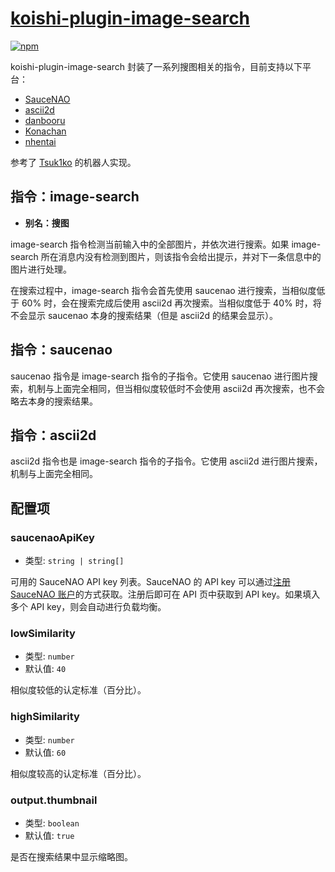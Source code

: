 # [koishi-plugin-image-search](https://koishi.js.org/plugins/other/image-search)
 
[![npm](https://img.shields.io/npm/v/koishi-plugin-image-search?style=flat-square)](https://www.npmjs.com/package/koishi-plugin-image-search)

koishi-plugin-image-search 封装了一系列搜图相关的指令，目前支持以下平台：

- [SauceNAO](https://saucenao.com/)
- [ascii2d](https://ascii2d.net/)
- [danbooru](https://github.com/danbooru/danbooru)
- [Konachan](http://konachan.net/)
- [nhentai](https://nhentai.net/)

参考了 [Tsuk1ko](https://github.com/Tsuk1ko/CQ-picfinder-robot) 的机器人实现。

## 指令：image-search

- **别名：搜图**

image-search 指令检测当前输入中的全部图片，并依次进行搜索。如果 image-search 所在消息内没有检测到图片，则该指令会给出提示，并对下一条信息中的图片进行处理。

在搜索过程中，image-search 指令会首先使用 saucenao 进行搜索，当相似度低于 60% 时，会在搜索完成后使用 ascii2d 再次搜索。当相似度低于 40% 时，将不会显示 saucenao 本身的搜索结果（但是 ascii2d 的结果会显示）。

<!-- <panel-view title="聊天记录">
<chat-message nickname="Alice" color="#cc0066">
<p>搜图</p>
<p><img src="/image-search/68670776_p0_master1200.jpg" width="240"/></p>
</chat-message>
<chat-message nickname="Koishi" avatar="/koishi.png">
<p>(95.4%) 地上 / ぢせ</p>
<p><img src="/image-search/68670776_p0_master1200.jpg" width="240"/></p>
<p>Link: <a href="https://www.pixiv.net/i/68670776" target="_blank" rel="noopener noreferrer">https://www.pixiv.net/i/68670776</a></p>
<p>Author: <a href="https://www.pixiv.net/u/4790" target="_blank" rel="noopener noreferrer">https://www.pixiv.net/u/4790</a></p>
</chat-message>
<chat-message nickname="Bob" color="#00994d">搜图</chat-message>
<chat-message nickname="Koishi" avatar="/koishi.png">请发送图片。</chat-message>
<chat-message nickname="Bob" color="#00994d">
<p><img src="/image-search/73212619_p0_master1200.jpg" width="240"/></p>
</chat-message>
<chat-message nickname="Koishi" avatar="/koishi.png">
<p>(93.18%) 書斎 / ぢせ</p>
<p><img src="/image-search/73212619_p0_master1200.jpg" width="240"/></p>
<p>Link: <a href="https://www.pixiv.net/i/73212619" target="_blank" rel="noopener noreferrer">https://www.pixiv.net/i/73212619</a></p>
<p>Author: <a href="https://www.pixiv.net/u/4790" target="_blank" rel="noopener noreferrer">https://www.pixiv.net/u/4790</a></p>
</chat-message>
</panel-view> -->

## 指令：saucenao

saucenao 指令是 image-search 指令的子指令。它使用 saucenao 进行图片搜索，机制与上面完全相同，但当相似度较低时不会使用 ascii2d 再次搜索，也不会略去本身的搜索结果。

## 指令：ascii2d

ascii2d 指令也是 image-search 指令的子指令。它使用 ascii2d 进行图片搜索，机制与上面完全相同。

## 配置项

### saucenaoApiKey

- 类型: `string | string[]`

可用的 SauceNAO API key 列表。SauceNAO 的 API key 可以通过[注册 SauceNAO 账户](https://saucenao.com/user.php)的方式获取。注册后即可在 API 页中获取到 API key。如果填入多个 API key，则会自动进行负载均衡。

### lowSimilarity

- 类型: `number`
- 默认值: `40`

相似度较低的认定标准（百分比）。

### highSimilarity

- 类型: `number`
- 默认值: `60`

相似度较高的认定标准（百分比）。

### output.thumbnail

- 类型: `boolean`
- 默认值: `true`

是否在搜索结果中显示缩略图。
